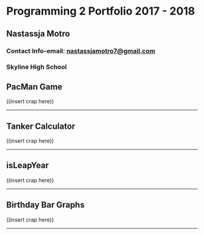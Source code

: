 # Programming 2 Portfolio 2017 - 2018
## Nastassja Motro
### Contact Info-email: [nastassjamotro7@gmail.com](mailto:nastassjamotro7@gmail.com)
### Skyline High School

## PacMan Game

((insert crap here))

-----
## Tanker Calculator

((insert crap here))

-----
## isLeapYear

((insert crap here))

-----

## Birthday Bar Graphs

((insert crap here))

-----

##


